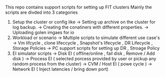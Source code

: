 This repo contains support scripts for setting up FIT clusters 
Mainly the scripts are divded into 3 categories 
1. Setup the cluster or config like
   -> Setting up archive on the cluster for log backup.
   -> Creating the conatiners with different properties.
   -> Uploading golen imgaes for io
2. Workload or scenario
   -> Multiple scripts to simulate different use case's
   -> Vm lifcycle , clone lifeccycle , Snapshot's lifecycle , DR Lifecycle , Storage Policies
   -> PC support scripts for setting up DR , Stroage Policy 
3. EI simulator scripts
   -> Disk EI ( offline/online , fail disk , Remove / Add disk )
   -> Process EI ( selected porcess provided by user or pickup any random process from the cluster)
   -> CVM / Host EI ( powe cycle )
   -> Network EI ( Inject latencies / bring down port)
